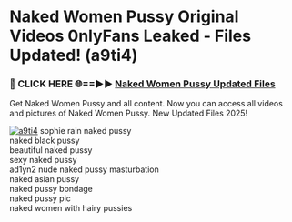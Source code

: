 # Naked Women Pussy Original Videos 0nlyFans Leaked - Files Updated! (a9ti4)

<h3>🔴 CLICK HERE 🌐==►► <a href="https://tinyurl.com/up5wt9bj" rel="nofollow">Naked Women Pussy Updated Files</a></h3>

Get Naked Women Pussy and all content. Now you can access all videos and pictures of Naked Women Pussy. New Updated Files 2025!

[![a9ti4](https://i.imgur.com/ABiUzMV.gif)](https://tinyurl.com/up5wt9bj)
sophie rain naked pussy<br>
naked black pussy<br>
beautiful naked pussy<br>
sexy naked pussy<br>
ad1yn2 nude naked pussy masturbation<br>
naked asian pussy<br>
naked pussy bondage<br>
naked pussy pic<br>
naked women with hairy pussies